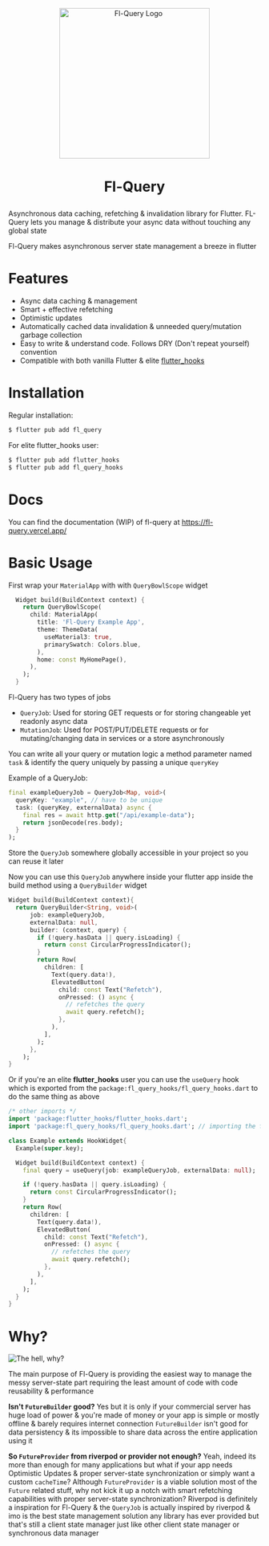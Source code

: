 <p align="center">
<image alt="Fl-Query Logo" width=300 src="../../assets/fl-query-logo.svg"/>
</p>
<h1>
  <p align="center">
    Fl-Query
  </p>
</h1>


Asynchronous data caching, refetching & invalidation library for Flutter. FL-Query lets you manage & distribute your async data without touching any global state

Fl-Query makes asynchronous server state management a breeze in flutter

# Features

- Async data caching & management
- Smart + effective refetching
- Optimistic updates
- Automatically cached data invalidation & unneeded query/mutation garbage collection
- Easy to write & understand code. Follows DRY (Don't repeat yourself) convention
- Compatible with both vanilla Flutter & elite [flutter_hooks](https://pub.dev/packages/flutter_hooks)

# Installation

Regular installation:

```bash
$ flutter pub add fl_query
```

For elite flutter_hooks user:

```bash
$ flutter pub add flutter_hooks
$ flutter pub add fl_query_hooks
```

# Docs
 
You can find the documentation (WIP) of fl-query at https://fl-query.vercel.app/

# Basic Usage

First wrap your `MaterialApp` with with `QueryBowlScope` widget

```dart
  Widget build(BuildContext context) {
    return QueryBowlScope(
      child: MaterialApp(
        title: 'Fl-Query Example App',
        theme: ThemeData(
          useMaterial3: true,
          primarySwatch: Colors.blue,
        ),
        home: const MyHomePage(),
      ),
    );
  }
```

Fl-Query has two types of jobs
  - `QueryJob`: Used for storing GET requests or for storing changeable yet readonly async data
  - `MutationJob`: Used for POST/PUT/DELETE requests or for mutating/changing data in services or a store asynchronously

You can write all your query or mutation logic a method parameter named `task` & identify the query uniquely by passing a unique `queryKey`

Example of a QueryJob:

```dart
final exampleQueryJob = QueryJob<Map, void>(
  queryKey: "example", // have to be unique
  task: (queryKey, externalData) async {
    final res = await http.get("/api/example-data");
    return jsonDecode(res.body);
  }
);
```

Store the `QueryJob` somewhere globally accessible in your project so you can reuse it later

Now you can use this `QueryJob` anywhere inside your flutter app inside the build method using a `QueryBuilder` widget

```dart
Widget build(BuildContext context){
  return QueryBuilder<String, void>(
      job: exampleQueryJob,
      externalData: null,
      builder: (context, query) {
        if (!query.hasData || query.isLoading) {
          return const CircularProgressIndicator();
        }
        return Row(
          children: [
            Text(query.data!),
            ElevatedButton(
              child: const Text("Refetch"),
              onPressed: () async {
                // refetches the query
                await query.refetch();
              },
            ),
          ],
        );
      },
    );
}
```

Or if you're an elite **flutter_hooks** user you can use the `useQuery` hook which is exported from the `package:fl_query_hooks/fl_query_hooks.dart` to do the same thing as above 

```dart
/* other imports */
import 'package:flutter_hooks/flutter_hooks.dart';
import 'package:fl_query_hooks/fl_query_hooks.dart'; // importing the fl-query hook package

class Example extends HookWidget{
  Example(super.key);

  Widget build(BuildContext context) {
    final query = useQuery(job: exampleQueryJob, externalData: null);

    if (!query.hasData || query.isLoading) {
      return const CircularProgressIndicator();
    }
    return Row(
      children: [
        Text(query.data!),
        ElevatedButton(
          child: const Text("Refetch"),
          onPressed: () async {
            // refetches the query
            await query.refetch();
          },
        ),
      ],
    );
  }
}
```

# Why?
![The hell, why?](https://media.giphy.com/media/1M9fmo1WAFVK0/giphy.gif)

The main purpose of Fl-Query is providing the easiest way to manage the messy server-state part requiring the least amount of code with code reusability & performance

**Isn't `FutureBuilder` good?**
Yes but it is only if your commercial server has huge load of power & you're made of money or your app is simple or mostly offline & barely requires internet connection
`FutureBuilder` isn't good for data persistency & its impossible to share data across the entire application using it

**So `FutureProvider` from riverpod or provider not enough?**
Yeah, indeed its more than enough for many applications but what if your app needs Optimistic Updates & proper server-state synchronization or simply want a custom `cacheTime`? Although `FutureProvider` is a viable solution most of the `Future` related stuff, why not kick it up a notch with smart refetching capabilities with proper server-state synchronization?
Riverpod is definitely a inspiration for Fl-Query & the `QueryJob` is actually inspired by riverpod & imo is the best state management solution any library has ever provided but that's still a client state manager just like other client state manager or synchronous data manager
